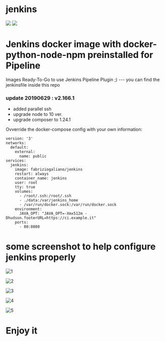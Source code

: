 # jenkins
[![](https://images.microbadger.com/badges/version/fabriziogaliano/jenkins.svg)](https://microbadger.com/images/fabriziogaliano/jenkins "Get your own version badge on microbadger.com") [![](https://images.microbadger.com/badges/image/fabriziogaliano/jenkins.svg)](https://microbadger.com/images/fabriziogaliano/jenkins "Get your own image badge on microbadger.com")


# Jenkins docker image with docker-python-node-npm preinstalled for Pipeline

Images Ready-To-Go to use Jenkins Pipeline Plugin ;) --- you can find the jenkinsfile inside this repo

### update 20190629 : v2.166.1
 - added parallel ssh
 - upgrade node to 10 ver.
 - upgrade composer to 1.24.1

Ovverride the docker-compose config with your own information:
```
version: '3'
networks:
  default:
    external:
      name: public
services:
  jenkins:
    image: fabriziogaliano/jenkins
    restart: always
    container_name: jenkins
    user: root
    tty: true
    volumes:
      - /root/.ssh:/root/.ssh
      - ./data:/var/jenkins_home
      - /var/run/docker.sock:/var/run/docker.sock
    environment:
      JAVA_OPT: "JAVA_OPT=-Xmx512m -Dhudson.footerURL=https://ci.example.it"
    ports:
      - 80:8080
```

# some screenshot to help configure jenkins properly

![1](https://user-images.githubusercontent.com/22646600/41192696-0c910b04-6c02-11e8-99f8-ce4917987e26.JPG)

![2](https://user-images.githubusercontent.com/22646600/41192705-208ff836-6c02-11e8-9775-ac3828567cfc.JPG)

![3](https://user-images.githubusercontent.com/22646600/41192707-26d8652a-6c02-11e8-88a0-e5a3cd2e6b5d.JPG)

![4](https://user-images.githubusercontent.com/22646600/41192708-26f7771c-6c02-11e8-9601-c2105e5d76cd.JPG)

![5](https://user-images.githubusercontent.com/22646600/41192709-2715ffca-6c02-11e8-926d-f680b6572934.JPG)

# Enjoy it
